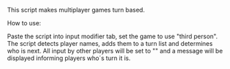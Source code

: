 This script makes multiplayer games turn based.

How to use:

Paste the script into input modifier tab, set the game to use "third person".
The script detects player names, adds them to a turn list and determines who is next.
All input by other players will be set to "" and a message will be displayed informing
players who´s turn it is.